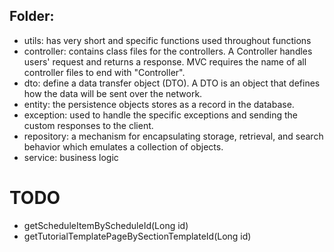 ## Folder:
- utils:  has very short and specific functions used throughout functions
- controller:  contains class files for the controllers. A Controller handles users' request and returns a response. MVC requires the name of all controller files to end with "Controller". 
- dto: define a data transfer object (DTO). A DTO is an object that defines how the data will be sent over the network.
- entity:  the persistence objects stores as a record in the database. 
- exception: used to handle the specific exceptions and sending the custom responses to the client.
- repository:  a mechanism for encapsulating storage, retrieval, and search behavior which emulates a collection of objects.
- service: business logic

# TODO
- getScheduleItemByScheduleId(Long id)
- getTutorialTemplatePageBySectionTemplateId(Long id)